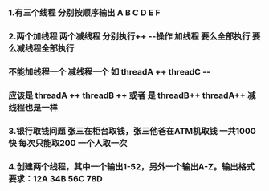 ### 1.有三个线程  分别按顺序输出 A  B  C      D E F
### 2.两个加线程    两个减线程   分别执行++  --操作      加线程  要么全部执行   要么减线程全部执行
### 不能加线程一个 减线程一个 如   threadA ++  threadC --
###  应该是  threadA ++ threadB ++  或者 是 threadB++  threadA++  减线程也是一样

### 3.银行取钱问题  张三在柜台取钱，张三他爸在ATM机取钱   一共1000快 每次只能取200  一个人取一次
### 4.创建两个线程，其中一个输出1-52，另外一个输出A-Z。输出格式要求：12A 34B 56C 78D